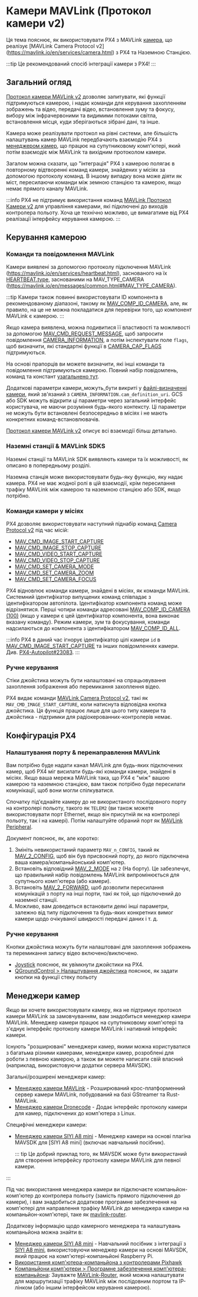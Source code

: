 # Камери MAVLink (Протокол камери v2)

Ця тема пояснює, як використовувати PX4 з MAVLink [камера](../camera/index.md), що реалізує [MAVLink Camera Protocol v2] (https://mavlink.io/en/services/camera.html) з PX4 та Наземною Станцією.

:::tip
Це рекомендований спосіб інтеграції камери з PX4!
:::

## Загальний огляд

[Протокол камери MAVLink v2](https://mavlink.io/en/services/camera.html) дозволяє запитувати, які функції підтримуються камерою, і надає команди для керування захопленням зображень та відео, передачі відео, встановлення зуму та фокусу, вибору між інфрачервоними та видимими потоками світла, встановлення місця, куди зберігаються зібрані дані, та інше.

Камера може реалізувати протокол на рівні системи, але більшість налаштувань камер MAVLink передбачають взаємодію PX4 з [менеджером камер](#camera-managers), що працює на супутниковому комп'ютері, який потім взаємодіє між MAVLink та вихідним протоколом камери.

Загалом можна сказати, що "інтеграція" PX4 з камерою полягає в повторному відтворенні команд камери, знайдених у місіях за допомогою протоколу команд.
В іншому випадку вона може діяти як міст, пересилаючи команди між земною станцією та камерою, якщо немає прямого каналу MAVLink.

:::info
PX4 не підтримує використання команд [MAVLink Протокол Камери v2](https://mavlink.io/en/services/camera.html) для управління камерами, які підключені до виходів контролера польоту.
Хоча це технічно можливо, це вимагатиме від PX4 реалізації інтерфейсу керування камерою.
:::

## Керування камерою

### Команди та повідомлення MAVLink

Камери виявлені за допомогою протоколу підключення MAVLink (https://mavlink.io/en/services/heartbeat.html), заснованого на їх [HEARTBEAT.type](https://mavlink.io/en/messages/common.html#HEARTBEAT), заснованими на MAV_TYPE_CAMERA (https://mavlink.io/en/messages/common.html#MAV_TYPE_CAMERA).

:::tip
Камери також повинні використовувати ID компонента в рекомендованому діапазоні, такому як [MAV_COMP_ID_CAMERA](https://mavlink.io/en/messages/common.html#MAV_COMP_ID_CAMERA), але, як правило, на це не можна покладатися для перевірки того, що компонент MAVLink є камерою.
:::

Якщо камера виявлена, можна подивитися її властивості та можливості за допомогою [MAV_CMD_REQUEST_MESSAGE](https://mavlink.io/en/messages/common.html#MAV_CMD_REQUEST_MESSAGE), щоб запросити повідомлення [CAMERA_INFORMATION](https://mavlink.io/en/messages/common.html#CAMERA_INFORMATION), а потім інспектувати поле `flags`, щоб визначити, які стандартні функції в [CAMERA_CAP_FLAGS](https://mavlink.io/en/messages/common.html#CAMERA_CAP_FLAGS) підтримуються.

На основі прапорців ви можете визначити, які інші команди та повідомлення підтримуються камерою.
Повний набір повідомлень, команд та констант [узагальнено тут](https://mavlink.io/en/services/camera.html#messagecommandenum-summary).

Додаткові параметри камери_можуть_бути викриті у [файлі-визначенні камери](https://mavlink.io/en/services/camera_def.html), який зв'язаний з `CAMERA_INFORMATION.cam_definition_uri`.
GCS або SDK можуть відкрити ці параметри через загальний інтерфейс користувача, не маючи розуміння будь-якого контексту.
Ці параметри не можуть бути встановлені безпосередньо в місіях і не мають конкретних команд-встановлювачів.

[Протокол камери MAVLink v2](https://mavlink.io/en/services/camera.html) описує всі взаємодії більш детально.

### Наземні станції & MAVLink SDKS

Наземні станції та MAVLink SDK виявляють камери та їх можливості, як описано в попередньому розділі.

Наземна станція може використовувати будь-яку функцію, яку надає камера.
PX4 не має жодної ролі в цій взаємодії, крім пересилання трафіку MAVLink між камерою та наземною станцією або SDK, якщо потрібно.

### Команди камери у місіях

PX4 дозволяє використовувати наступний піднабір команд [Camera Protocol v2](https://mavlink.io/en/services/camera.html) під час місій:

- [MAV_CMD_IMAGE_START_CAPTURE](https://mavlink.io/en/messages/common.html#MAV_CMD_IMAGE_START_CAPTURE)
- [MAV_CMD_IMAGE_STOP_CAPTURE](https://mavlink.io/en/messages/common.html#MMAV_CMD_IMAGE_STOP_CAPTURE)
- [MAV_CMD_VIDEO_START_CAPTURE](https://mavlink.io/en/messages/common.html#MAV_CMD_VIDEO_START_CAPTURE)
- [MAV_CMD_VIDEO_STOP_CAPTURE](https://mavlink.io/en/messages/common.html#MAV_CMD_VIDEO_STOP_CAPTURE)
- [MAV_CMD_SET_CAMERA_MODE](https://mavlink.io/en/messages/common.html#MAV_CMD_SET_CAMERA_MODE)
- [MAV_CMD_SET_CAMERA_ZOOM](https://mavlink.io/en/messages/common.html#MAV_CMD_SET_CAMERA_ZOOM)
- [MAV_CMD_SET_CAMERA_FOCUS](https://mavlink.io/en/messages/common.html#MAV_CMD_SET_CAMERA_FOCUS)

PX4 відновлює команди камери, знайдені в місіях, як команди MAVLink.
Системний ідентифікатор випущених команд співпадає з ідентифікатором автопілота.
Ідентифікатор компонента команд може відрізнятися.
Перші чотири команди адресовані [MAV_COMP_ID_CAMERA (100)](https://mavlink.io/en/messages/common.html#MAV_COMP_ID_CAMERA) (якщо у камери є цей ідентифікатор компонента, вона виконає вказану команду).
Режим камери, зум та фокусування, команди надсилаються до компонента з ідентифікатором [MAV_COMP_ID_ALL](https://mavlink.io/en/messages/common.html#MAV_COMP_ID_ALL).

:::info
PX4 в даний час ігнорує ідентифікатор цілі камери `id` в [MAV_CMD_IMAGE_START_CAPTURE](https://mavlink.io/en/messages/common.html#MAV_CMD_IMAGE_START_CAPTURE) та інших повідомленнях камери.
Див. [PX4-Autopilot#23083](https://github.com/PX4/PX4-Autopilot/issues/23083).
:::

<!--
List of all supported commands in missions in:
format_mavlink_mission_item() => https://github.com/PX4/PX4-Autopilot/blob/main/src/modules/mavlink/mavlink_mission.cpp#L1672-L1693

Mission items are executed when set active.
void Mission::setActiveMissionItems() => https://github.com/PX4/PX4-Autopilot/blob/main/src/modules/navigator/mission.cpp#L187-L281
  At end the current non-waypoint command is "issued":
  note at end => issue_command(_mission_item);

Issuing command:
MissionBlock::issue_command(const mission_item_s &item) =>  https://github.com/PX4/PX4-Autopilot/blob/main/src/modules/navigator/mission_block.cpp#L543-L562
  At end this publishes the current vehicle command
  _navigator->publish_vehicle_command(&vehicle_command);

Publishing command:
void Navigator::publish_vehicle_command(vehicle_command_s &vehicle_command)  => https://github.com/PX4/PX4-Autopilot/blob/main/src/modules/navigator/navigator_main.cpp#L1358
  For camera commands set to vehicle_command.target_component = 100; // MAV_COMP_ID_CAMERA
  All others just get published as-is
-->

### Ручне керування

Стіки джойстика можуть бути налаштовані на спрацьовування захоплення зображення або перемикання захоплення відео.

PX4 видає команди [MAVLink Camera Protocol v2](https://mavlink.io/en/services/camera.html), такі як `MAV_CMD_IMAGE_START_CAPTURE`, коли натиснута відповідна кнопка джойстика.
Ця функція працює лише для цього типу камери та джойстика - підтримки для радіокерованних-контролерів немає.

## Конфігурація PX4

### Налаштування порту & перенаправлення MAVLink

Вам потрібно буде надати канал MAVLink для будь-яких підключених камер, щоб PX4 міг висилати будь-які команди камери, знайдені в місіях.
Якщо ваша мережа MAVLink така, що PX4 є "між" вашою камерою та наземною станцією, вам також потрібно буде пересилати комунікації, щоб вони могли спілкуватися.

Спочатку під'єднайте камеру до не використаного послідовного порту на контролері польоту, такого як `TELEM2` (ви також можете використовувати порт Ethernet, якщо він присутній як на контролері польоту, так і на камері).
Потім налаштуйте обраний порт як [MAVLink Peripheral](../peripherals/mavlink_peripherals.md).

Документ пояснює, як, але коротко:

1. Змініть невикористаний параметр `MAV_n_CONFIG`, такий як [MAV_2_CONFIG](../advanced_config/parameter_reference.md#MAV_2_CONFIG), щоб він був присвоєний порту, до якого підключена ваша камера/компаньйонський комп'ютер.
2. Встановіть відповідний [MAV_2_MODE](../advanced_config/parameter_reference.md#MAV_2_MODE) на `2` (На борту).
  Це забезпечує, що правильний набір повідомлень MAVLink випромінюється для супутнього комп'ютера (або камери).
3. Встановіть [MAV_2_FORWARD](../advanced_config/parameter_reference.md#MAV_2_FORWARD), щоб дозволити пересилання комунікацій з порту на інші порти, такі як той, що підключений до наземної станції.
4. Можливо, вам доведеться встановити деякі інші параметри, залежно від типу підключення та будь-яких конкретних вимог камери щодо очікуваної швидкості передачі даних і т. д.

### Ручне керування

Кнопки джойстика можуть бути налаштовані для захоплення зображень та перемикання запису відео включено/виключено.

- [Joystick](../config/joystick.md#enabling-px4-joystick-support) пояснює, як увімкнути джойстики на PX4.
- [QGroundControl > Налаштування джойстика](https://docs.qgroundcontrol.com/master/en/qgc-user-guide/setup_view/joystick.html) пояснює, як задати кнопки на функції стеку польоту

<!-- Cameras cannot be controlled from an RC controller as far as I can tell -->

## Менеджери камер

Якщо ви хочете використовувати камеру, яка не підтримує протокол камери MAVLink за замовчуванням, вам знадобиться менеджер камери MAVLink.
Менеджер камери працює на супутниковому комп'ютері та з'єднує інтерфейс протоколу камери MAVLink і нативний інтерфейс камери.

Існують "розширювані" менеджери камер, якими можна користуватися з багатьма різними камерами, менеджери камер, розроблені для роботи з певною камерою, а також ви можете написати свій власний (наприклад, використовуючи додатки сервера MAVSDK).

Загальні/розширені менеджери камер:

- [Менеджер камери MAVLink](https://github.com/mavlink/mavlink-camera-manager) - Розширюваний крос-платформенний сервер камери MAVLink, побудований на базі GStreamer та Rust-MAVLink.
- [Менеджер камери Dronecode](https://camera-manager.dronecode.org/en/) - Додає інтерфейс протоколу камери для камер, підключених до комп'ютера з Linux.

Специфічні менеджери камери:

- [Менеджер камери SIYI A8 mini](https://github.com/julianoes/siyi-a8-mini-camera-manager) - Менеджер камери на основі плагіна MAVSDK для [SIYI A8 mini] (включає навчальний посібник).

  ::: tip
  Це добрий приклад того, як MAVSDK може бути використаний для створення інтерфейсу протоколу камери MAVLink для певної камери.

:::

Під час використання менеджера камери ви підключаєте компаньйон-комп'ютер до контролера польоту (замість прямого підключення до камери), і вам знадобиться додаткове програмне забезпечення на комп'ютері для направлення трафіку MAVLink до менеджера камери на компаньйон-комп'ютері, таке як [mavlink-router](https://github.com/mavlink-router/mavlink-router).

Додаткову інформацію щодо камерного менеджера та налаштувань компаньйона можна знайти в:

- [Менеджер камери SIYI A8 mini](https://github.com/julianoes/siyi-a8-mini-camera-manager) - Навчальний посібник з інтеграції з [SIYI A8 mini](https://shop.siyi.biz/products/siyi-a8-mini), використовуючи менеджер камери на основі MAVSDK, який працює на комп'ютері-компаньйоні Raspberry Pi.
- [Використання комп'ютера-компаньйона з контролерами Pixhawk](../companion_computer/pixhawk_companion.md)
- [Компаньйони комп'ютери > Програмне забезпечення комп'ютера-компаньйона](../companion_computer/index.md#companion-computer-software): Зауважте [MAVLink-Router](https://github.com/mavlink-router/mavlink-router), який можна налаштувати для маршрутизації трафіку MAVLink між послідовним портом та IP-лінком (або іншим інтерфейсом керування камерою).
